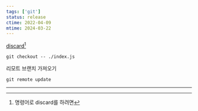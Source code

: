 ```yaml
---
tags: ['git']
status: release
ctime: 2022-04-09
mtime: 2024-03-22
---
```


[discard](https://stackoverflow.com/questions/52704/how-do-i-discard-unstaged-changes-in-git)[^105-1]

```
git checkout -- ./index.js
```

리모트 브랜치 가져오기

```
git remote update
```

---

[^105-1]: 명령어로 discard를 하려면